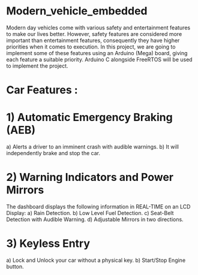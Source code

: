 # Modern_vehicle_embedded
  Modern day vehicles come with various safety and entertainment features to make our lives better. However, safety features are considered more important than entertainment features, consequently they have higher priorities when it comes to execution. In this project, we are going to implement some of these features using an Arduino (Mega) board, giving each feature a suitable priority. Arduino C alongside FreeRTOS will be used to implement the project.

# Car Features :

# 1) Automatic Emergency Braking (AEB)
   a) Alerts a driver to an imminent crash with audible warnings.
   b) It will independently brake and stop the car.

# 2) Warning Indicators and Power Mirrors
   The dashboard displays the following information in REAL-TIME on an LCD Display:
   a) Rain Detection.
   b) Low Level Fuel Detection.
   c) Seat-Belt Detection with Audible Warning.
   d) Adjustable Mirrors in two directions.
   
# 3) Keyless Entry
   a) Lock and Unlock your car without a physical key.
   b) Start/Stop Engine button.
